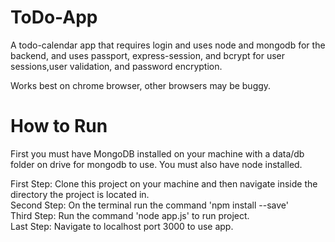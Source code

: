# ToDo-App

A todo-calendar app that requires login and uses node and mongodb for the backend,
and uses passport, express-session, and bcrypt for user sessions,user validation, and
password encryption.

Works best on chrome browser, other browsers may be buggy.

# How to Run

First you must have MongoDB installed on your machine with a data/db folder on drive for mongodb to use.
You must also have node installed.

First Step: Clone this project on your machine and then navigate inside the directory the project is located in.  
Second Step: On the terminal run the command 'npm install --save'  
Third Step: Run the command 'node app.js' to run project.  
Last Step: Navigate to localhost port 3000 to use app.
